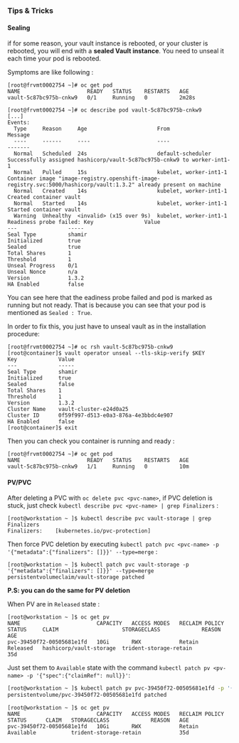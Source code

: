 
### Tips & Tricks
#### Sealing

if for some reason, your vault instance is rebooted, or your cluster is rebooted, you will end with a **sealed Vault instance**. You need to unseal it each time your pod is rebooted.

Symptoms are like following : 

```console
[root@frvmt0002754 ~]# oc get pod
NAME                     READY   STATUS    RESTARTS   AGE
vault-5c87bc975b-cnkw9   0/1     Running   0          2m28s
```

```console
[root@frvmt0002754 ~]# oc describe pod vault-5c87bc975b-cnkw9
[...]
Events:
  Type     Reason     Age                      From                    Message
  ----     ------     ----                     ----                    -------
  Normal   Scheduled  24s                      default-scheduler       Successfully assigned hashicorp/vault-5c87bc975b-cnkw9 to worker-int1-1
  Normal   Pulled     15s                      kubelet, worker-int1-1  Container image "image-registry.openshift-image-registry.svc:5000/hashicorp/vault:1.3.2" already present on machine
  Normal   Created    14s                      kubelet, worker-int1-1  Created container vault
  Normal   Started    14s                      kubelet, worker-int1-1  Started container vault
  Warning  Unhealthy  <invalid> (x15 over 9s)  kubelet, worker-int1-1  Readiness probe failed: Key                Value
---                -----
Seal Type          shamir
Initialized        true
Sealed             true
Total Shares       1
Threshold          1
Unseal Progress    0/1
Unseal Nonce       n/a
Version            1.3.2
HA Enabled         false
```

You can see here that the eadiness probe failed and pod is marked as running but not ready. That is because you can see that your pod is mentioned as `Sealed : True`.

In order to fix this, you just have to unseal vault as in the installation procedure:

```console
[root@frvmt0002754 ~]# oc rsh vault-5c87bc975b-cnkw9
[root@container]$ vault operator unseal --tls-skip-verify $KEY
Key             Value
---             -----
Seal Type       shamir
Initialized     true
Sealed          false
Total Shares    1
Threshold       1
Version         1.3.2
Cluster Name    vault-cluster-e24d0a25
Cluster ID      0f59f997-d513-e0a3-876a-4e3bbdc4e907
HA Enabled      false
[root@container]$ exit
```

Then you can check you container is running and ready :

```console
[root@frvmt0002754 ~]# oc get pod
NAME                     READY   STATUS    RESTARTS   AGE
vault-5c87bc975b-cnkw9   1/1     Running   0          10m
```


#### PV/PVC

After deleting a PVC with ```oc delete pvc <pvc-name>```, if PVC deletion is stuck, just check ```kubectl describe pvc <pvc-name> | grep Finalizers``` :

```console
[root@workstation ~ ]$ kubectl describe pvc vault-storage | grep Finalizers
Finalizers:    [kubernetes.io/pvc-protection]
```

Then force PVC deletion by executing ```kubectl patch pvc <pvc-name> -p '{"metadata":{"finalizers": []}}' --type=merge``` :

```console
[root@workstation ~ ]$ kubectl patch pvc vault-storage -p '{"metadata":{"finalizers": []}}' --type=merge
persistentvolumeclaim/vault-storage patched
```

**P.S: you can do the same for PV deletion**

When PV are in ```Released``` state :

```console
[root@workstation ~ ]$ oc get pv
NAME                        CAPACITY   ACCESS MODES   RECLAIM POLICY   STATUS     CLAIM                    STORAGECLASS             REASON   AGE
pvc-39450f72-00505681e1fd   10Gi       RWX            Retain           Released   hashicorp/vault-storage  trident-storage-retain            35d
```

Just set them to ```Available``` state with the command ```kubectl patch pv <pv-name> -p '{"spec":{"claimRef": null}}'```:

```bash
[root@workstation ~ ]$ kubectl patch pv pvc-39450f72-00505681e1fd -p '{"spec":{"claimRef": null}}'
persistentvolume/pvc-39450f72-00505681e1fd patched
```

```console
[root@workstation ~ ]$ oc get pv
NAME                        CAPACITY   ACCESS MODES   RECLAIM POLICY   STATUS      CLAIM   STORAGECLASS             REASON   AGE
pvc-39450f72-00505681e1fd   10Gi       RWX            Retain           Available           trident-storage-retain            35d
```
